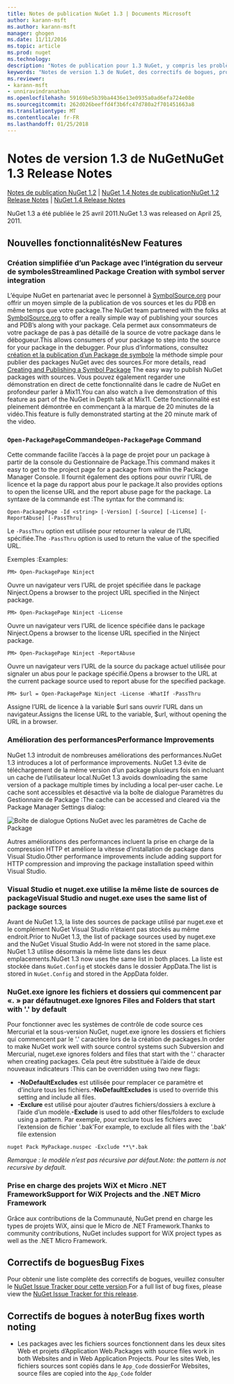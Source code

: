 ```yaml
---
title: Notes de publication NuGet 1.3 | Documents Microsoft
author: karann-msft
ms.author: karann-msft
manager: ghogen
ms.date: 11/11/2016
ms.topic: article
ms.prod: nuget
ms.technology: 
description: "Notes de publication pour 1.3 NuGet, y compris les problèmes connus, les correctifs de bogues, les fonctionnalités ajoutées et dcr."
keywords: "Notes de version 1.3 de NuGet, des correctifs de bogues, problèmes connus, ajouté des fonctionnalités, DCR"
ms.reviewer:
- karann-msft
- unniravindranathan
ms.openlocfilehash: 59169be5b39ba4436e13e0935a0ad6efa724e08e
ms.sourcegitcommit: 262d026beeffd4f3b6fc47d780a2f701451663a8
ms.translationtype: MT
ms.contentlocale: fr-FR
ms.lasthandoff: 01/25/2018
---
```

# <a name="nuget-13-release-notes"></a><span data-ttu-id="12c18-104">Notes de version 1.3 de NuGet</span><span class="sxs-lookup"><span data-stu-id="12c18-104">NuGet 1.3 Release Notes</span></span>

<span data-ttu-id="12c18-105">[Notes de publication NuGet 1.2](../release-notes/nuget-1.2.md) | [NuGet 1.4 Notes de publication](../release-notes/nuget-1.4.md)</span><span class="sxs-lookup"><span data-stu-id="12c18-105">[NuGet 1.2 Release Notes](../release-notes/nuget-1.2.md) | [NuGet 1.4 Release Notes](../release-notes/nuget-1.4.md)</span></span>

<span data-ttu-id="12c18-106">NuGet 1.3 a été publiée le 25 avril 2011.</span><span class="sxs-lookup"><span data-stu-id="12c18-106">NuGet 1.3 was released on April 25, 2011.</span></span>

## <a name="new-features"></a><span data-ttu-id="12c18-107">Nouvelles fonctionnalités</span><span class="sxs-lookup"><span data-stu-id="12c18-107">New Features</span></span>

### <a name="streamlined-package-creation-with-symbol-server-integration"></a><span data-ttu-id="12c18-108">Création simplifiée d’un Package avec l’intégration du serveur de symboles</span><span class="sxs-lookup"><span data-stu-id="12c18-108">Streamlined Package Creation with symbol server integration</span></span>

<span data-ttu-id="12c18-109">L’équipe NuGet en partenariat avec le personnel à [SymbolSource.org](http://www.symbolsource.org/) pour offrir un moyen simple de la publication de vos sources et les du PDB en même temps que votre package.</span><span class="sxs-lookup"><span data-stu-id="12c18-109">The NuGet team partnered with the folks at [SymbolSource.org](http://www.symbolsource.org/) to offer a really simple way of publishing your sources and PDB’s along with your package.</span></span> <span data-ttu-id="12c18-110">Cela permet aux consommateurs de votre package de pas à pas détaillé de la source de votre package dans le débogueur.</span><span class="sxs-lookup"><span data-stu-id="12c18-110">This allows consumers of your package to step into the source for your package in the debugger.</span></span> <span data-ttu-id="12c18-111">Pour plus d’informations, consultez [création et la publication d’un Package de symbole](../create-packages/symbol-packages.md) la méthode simple pour publier des packages NuGet avec des sources.</span><span class="sxs-lookup"><span data-stu-id="12c18-111">For more details, read [Creating and Publishing a Symbol Package](../create-packages/symbol-packages.md) The easy way to publish NuGet packages with sources.</span></span> <span data-ttu-id="12c18-112">Vous pouvez également regarder une démonstration en direct de cette fonctionnalité dans le cadre de NuGet en profondeur parler à Mix11.</span><span class="sxs-lookup"><span data-stu-id="12c18-112">You can also watch a live demonstration of this feature as part of the NuGet in Depth talk at Mix11.</span></span> <span data-ttu-id="12c18-113">Cette fonctionnalité est pleinement démontrée en commençant à la marque de 20 minutes de la vidéo.</span><span class="sxs-lookup"><span data-stu-id="12c18-113">This feature is fully demonstrated starting at the 20 minute mark of the video.</span></span>

### <a name="open-packagepage-command"></a><span data-ttu-id="12c18-114">`Open-PackagePage`Commande</span><span class="sxs-lookup"><span data-stu-id="12c18-114">`Open-PackagePage` Command</span></span>

<span data-ttu-id="12c18-115">Cette commande facilite l’accès à la page de projet pour un package à partir de la console du Gestionnaire de Package.</span><span class="sxs-lookup"><span data-stu-id="12c18-115">This command makes it easy to get to the project page for a package from within the Package Manager Console.</span></span> <span data-ttu-id="12c18-116">Il fournit également des options pour ouvrir l’URL de licence et la page du rapport abus pour le package.</span><span class="sxs-lookup"><span data-stu-id="12c18-116">It also provides options to open the license URL and the report abuse page for the package.</span></span>
<span data-ttu-id="12c18-117">La syntaxe de la commande est :</span><span class="sxs-lookup"><span data-stu-id="12c18-117">The syntax for the command is:</span></span>

    Open-PackagePage -Id <string> [-Version] [-Source] [-License] [-ReportAbuse] [-PassThru]

<span data-ttu-id="12c18-118">Le `-PassThru` option est utilisée pour retourner la valeur de l’URL spécifiée.</span><span class="sxs-lookup"><span data-stu-id="12c18-118">The `-PassThru` option is used to return the value of the specified URL.</span></span>

<span data-ttu-id="12c18-119">Exemples :</span><span class="sxs-lookup"><span data-stu-id="12c18-119">Examples:</span></span>

    PM> Open-PackagePage Ninject

<span data-ttu-id="12c18-120">Ouvre un navigateur vers l’URL de projet spécifiée dans le package Ninject.</span><span class="sxs-lookup"><span data-stu-id="12c18-120">Opens a browser to the project URL specified in the Ninject package.</span></span>

    PM> Open-PackagePage Ninject -License

<span data-ttu-id="12c18-121">Ouvre un navigateur vers l’URL de licence spécifiée dans le package Ninject.</span><span class="sxs-lookup"><span data-stu-id="12c18-121">Opens a browser to the license URL specified in the Ninject package.</span></span>

    PM> Open-PackagePage Ninject -ReportAbuse

<span data-ttu-id="12c18-122">Ouvre un navigateur vers l’URL de la source du package actuel utilisée pour signaler un abus pour le package spécifié.</span><span class="sxs-lookup"><span data-stu-id="12c18-122">Opens a browser to the URL at the current package source used to report abuse for the specified package.</span></span>

    PM> $url = Open-PackagePage Ninject -License -WhatIf -PassThru

<span data-ttu-id="12c18-123">Assigne l’URL de licence à la variable $url sans ouvrir l’URL dans un navigateur.</span><span class="sxs-lookup"><span data-stu-id="12c18-123">Assigns the license URL to the variable, $url, without opening the URL in a browser.</span></span>

### <a name="performance-improvements"></a><span data-ttu-id="12c18-124">Amélioration des performances</span><span class="sxs-lookup"><span data-stu-id="12c18-124">Performance Improvements</span></span>

<span data-ttu-id="12c18-125">NuGet 1.3 introduit de nombreuses améliorations des performances.</span><span class="sxs-lookup"><span data-stu-id="12c18-125">NuGet 1.3 introduces a lot of performance improvements.</span></span> <span data-ttu-id="12c18-126">NuGet 1.3 évite de téléchargement de la même version d’un package plusieurs fois en incluant un cache de l’utilisateur local.</span><span class="sxs-lookup"><span data-stu-id="12c18-126">NuGet 1.3 avoids downloading the same version of a package multiple times by including a local per-user cache.</span></span> <span data-ttu-id="12c18-127">Le cache sont accessibles et désactivé via la boîte de dialogue Paramètres du Gestionnaire de Package :</span><span class="sxs-lookup"><span data-stu-id="12c18-127">The cache can be accessed and cleared via the Package Manager Settings dialog:</span></span>

![Boîte de dialogue Options NuGet avec les paramètres de Cache de Package](./media/nuget-options.png)

<span data-ttu-id="12c18-129">Autres améliorations des performances incluent la prise en charge de la compression HTTP et améliore la vitesse d’installation de package dans Visual Studio.</span><span class="sxs-lookup"><span data-stu-id="12c18-129">Other performance improvements include adding support for HTTP compression and improving the package installation speed within Visual Studio.</span></span>

### <a name="visual-studio-and-nugetexe-uses-the-same-list-of-package-sources"></a><span data-ttu-id="12c18-130">Visual Studio et nuget.exe utilise la même liste de sources de package</span><span class="sxs-lookup"><span data-stu-id="12c18-130">Visual Studio and nuget.exe uses the same list of package sources</span></span>

<span data-ttu-id="12c18-131">Avant de NuGet 1.3, la liste des sources de package utilisé par nuget.exe et le complément NuGet Visual Studio n’étaient pas stockés au même endroit.</span><span class="sxs-lookup"><span data-stu-id="12c18-131">Prior to NuGet 1.3, the list of package sources used by nuget.exe and the NuGet Visual Studio Add-In were not stored in the same place.</span></span> <span data-ttu-id="12c18-132">NuGet 1.3 utilise désormais la même liste dans les deux emplacements.</span><span class="sxs-lookup"><span data-stu-id="12c18-132">NuGet 1.3 now uses the same list in both places.</span></span> <span data-ttu-id="12c18-133">La liste est stockée dans `NuGet.Config` et stockés dans le dossier AppData.</span><span class="sxs-lookup"><span data-stu-id="12c18-133">The list is stored in `NuGet.Config` and stored in the AppData folder.</span></span>

### <a name="nugetexe-ignores-files-and-folders-that-start-with--by-default"></a><span data-ttu-id="12c18-134">NuGet.exe ignore les fichiers et dossiers qui commencent par «. » par défaut</span><span class="sxs-lookup"><span data-stu-id="12c18-134">nuget.exe Ignores Files and Folders that start with '.' by default</span></span>

<span data-ttu-id="12c18-135">Pour fonctionner avec les systèmes de contrôle de code source ces Mercurial et la sous-version NuGet, nuget.exe ignore les dossiers et fichiers qui commencent par le '.' caractère lors de la création de packages.</span><span class="sxs-lookup"><span data-stu-id="12c18-135">In order to make NuGet work well with source control systems such Subversion and Mercurial, nuget.exe ignores folders and files that start with the '.' character when creating packages.</span></span> <span data-ttu-id="12c18-136">Cela peut être substituée à l’aide de deux nouveaux indicateurs :</span><span class="sxs-lookup"><span data-stu-id="12c18-136">This can be overridden using two new flags:</span></span>

* <span data-ttu-id="12c18-137">__-NoDefaultExcludes__ est utilisée pour remplacer ce paramètre et d’inclure tous les fichiers.</span><span class="sxs-lookup"><span data-stu-id="12c18-137">__-NoDefaultExcludes__ is used to override this setting and include all files.</span></span>
* <span data-ttu-id="12c18-138">__-Exclure__ est utilisé pour ajouter d’autres fichiers/dossiers à exclure à l’aide d’un modèle.</span><span class="sxs-lookup"><span data-stu-id="12c18-138">__-Exclude__ is used to add other files/folders to exclude using a pattern.</span></span> <span data-ttu-id="12c18-139">Par exemple, pour exclure tous les fichiers avec l’extension de fichier '.bak'</span><span class="sxs-lookup"><span data-stu-id="12c18-139">For example, to exclude all files with the '.bak' file extension</span></span>

```
nuget Pack MyPackage.nuspec -Exclude **\*.bak
```  

<span data-ttu-id="12c18-140">_Remarque : le modèle n’est pas récursive par défaut._</span><span class="sxs-lookup"><span data-stu-id="12c18-140">_Note: the pattern is not recursive by default._</span></span>

### <a name="support-for-wix-projects-and-the-net-micro-framework"></a><span data-ttu-id="12c18-141">Prise en charge des projets WiX et Micro .NET Framework</span><span class="sxs-lookup"><span data-stu-id="12c18-141">Support for WiX Projects and the .NET Micro Framework</span></span>

<span data-ttu-id="12c18-142">Grâce aux contributions de la Communauté, NuGet prend en charge les types de projets WiX, ainsi que le Micro de .NET Framework.</span><span class="sxs-lookup"><span data-stu-id="12c18-142">Thanks to community contributions, NuGet includes support for WiX project types as well as the .NET Micro Framework.</span></span>

## <a name="bug-fixes"></a><span data-ttu-id="12c18-143">Correctifs de bogues</span><span class="sxs-lookup"><span data-stu-id="12c18-143">Bug Fixes</span></span>

<span data-ttu-id="12c18-144">Pour obtenir une liste complète des correctifs de bogues, veuillez consulter le [NuGet Issue Tracker pour cette version](http://nuget.codeplex.com/workitem/list/advanced?keyword=&status=All&type=All&priority=All&release=NuGet%201.3&assignedTo=All&component=All&sortField=LastUpdatedDate&sortDirection=Descending&page=0).</span><span class="sxs-lookup"><span data-stu-id="12c18-144">For a full list of bug fixes, please view the [NuGet Issue Tracker for this release](http://nuget.codeplex.com/workitem/list/advanced?keyword=&status=All&type=All&priority=All&release=NuGet%201.3&assignedTo=All&component=All&sortField=LastUpdatedDate&sortDirection=Descending&page=0).</span></span>

## <a name="bug-fixes-worth-noting"></a><span data-ttu-id="12c18-145">Correctifs de bogues à noter</span><span class="sxs-lookup"><span data-stu-id="12c18-145">Bug fixes worth noting</span></span>

* <span data-ttu-id="12c18-146">Les packages avec les fichiers sources fonctionnent dans les deux sites Web et projets d’Application Web.</span><span class="sxs-lookup"><span data-stu-id="12c18-146">Packages with source files work in both Websites and in Web Application Projects.</span></span>
<span data-ttu-id="12c18-147">Pour les sites Web, les fichiers sources sont copiés dans le `App_Code` dossier</span><span class="sxs-lookup"><span data-stu-id="12c18-147">For Websites, source files are copied into the `App_Code` folder</span></span>
